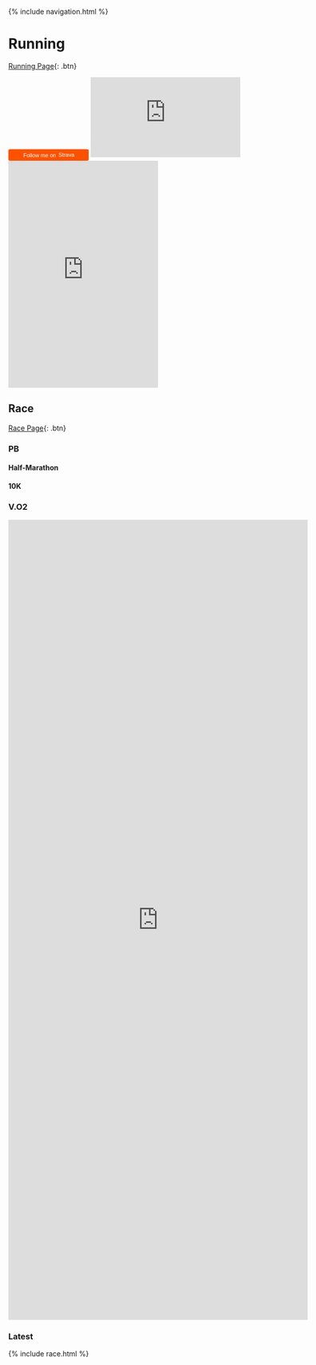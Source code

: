 {% include navigation.html %}

# Running

[Running Page](https://laqieer.github.io/running_page/){: .btn}

<a style="display:inline-block;background-color:#FC5200;color:#fff;padding:5px 10px 5px 30px;font-size:11px;font-family:Helvetica, Arial, sans-serif;white-space:nowrap;text-decoration:none;background-repeat:no-repeat;background-position:10px center;border-radius:3px;background-image:url('https://badges.strava.com/logo-strava-echelon.png')" href='https://strava.com/athletes/136949100' target="_clean">
  Follow me on
  <img src='https://badges.strava.com/logo-strava.png' alt='Strava' style='margin-left:2px;vertical-align:text-bottom' height=13 width=51 />
</a>

<iframe height='160' width='300' frameborder='0' allowtransparency='true' scrolling='no' src='https://www.strava.com/athletes/136949100/activity-summary/6abd058f710b86f020f40016f393cf39f98cf82f'></iframe><br/>

<iframe height='454' width='300' frameborder='0' allowtransparency='true' scrolling='no' src='https://www.strava.com/athletes/136949100/latest-rides/6abd058f710b86f020f40016f393cf39f98cf82f'></iframe>

## Race

[Race Page](https://laqieer.github.io/running_race/){: .btn}

### PB

#### Half-Marathon

<div class="strava-embed-placeholder" data-embed-type="activity" data-embed-id="11350917190" data-style="standard" data-from-embed="false"></div><script src="https://strava-embeds.com/embed.js"></script>

#### 10K

<div class="strava-embed-placeholder" data-embed-type="activity" data-embed-id="11346134597" data-style="standard" data-from-embed="false"></div><script src="https://strava-embeds.com/embed.js"></script>

### V.O2

<iframe src='https://vdoto2.com/calculator/embed' width='600' height='1600' frameborder='0'></iframe>

### Latest

{% include race.html %}
